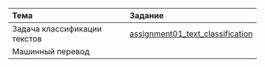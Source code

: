 |Тема|Задание|
|:----|:-------|
|Задача классификации текстов|[assignment01_text_classification](https://github.com/Renata-2001/ml-mipt-course/tree/main/Advanced/assignment01_text_classification)|
|Машинный перевод||
